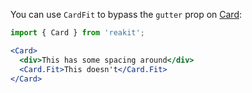 You can use `CardFit` to bypass the `gutter` prop on [Card](../Card/Card.md):

```jsx
import { Card } from 'reakit';

<Card>
  <div>This has some spacing around</div>
  <Card.Fit>This doesn't</Card.Fit>
</Card>
```
